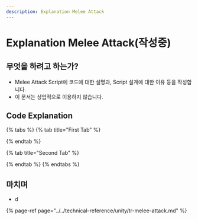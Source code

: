```yaml
---
description: Explanation Melee Attack
---
```


# Explanation Melee Attack\(작성중\)

## 무엇을 하려고 하는가?

* Melee Attack Script에 코드에 대한 설명과, Script 설계에 대한 이유 등을 작성합니다.
* 이 문서는 상업적으로 이용하지 않습니다.

## Code Explanation

{% tabs %}
{% tab title="First Tab" %}

{% endtab %}

{% tab title="Second Tab" %}

{% endtab %}
{% endtabs %}

## 마치며

* d

{% page-ref page="../../technical-reference/unity/tr-melee-attack.md" %}



